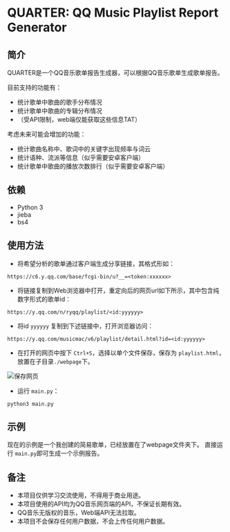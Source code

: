 # QUARTER: QQ Music Playlist Report Generator

## 简介

QUARTER是一个QQ音乐歌单报告生成器，可以根据QQ音乐歌单生成歌单报告。

目前支持的功能有：

- 统计歌单中歌曲的歌手分布情况
- 统计歌单中歌曲的专辑分布情况
- （受API限制，web端仅能获取这些信息TAT）

考虑未来可能会增加的功能：

- 统计歌曲名称中、歌词中的关键字出现频率与词云
- 统计语种、流派等信息（似乎需要安卓客户端）
- 统计歌单中歌曲的播放次数排行（似乎需要安卓客户端）

## 依赖

- Python 3
- jieba
- bs4

## 使用方法

- 将希望分析的歌单通过客户端生成分享链接，其格式形如：

```url
https://c6.y.qq.com/base/fcgi-bin/u?__=<token:xxxxxx>
```

- 将链接复制到Web浏览器中打开，重定向后的网页url如下所示，其中包含纯数字形式的歌单id：

```url
https://y.qq.com/n/ryqq/playlist/<id:yyyyyy>
```

- 将id ```yyyyyy``` 复制到下述链接中，打开浏览器访问：

```url
https://y.qq.com/musicmac/v6/playlist/detail.html?id=<id:yyyyyy>
```

- 在打开的网页中按下 `Ctrl+S`，选择以单个文件保存，保存为 `playlist.html`，放置在子目录`./webpage`下。

![保存网页](Save.png)

- 运行 `main.py`：

```shell
python3 main.py
```

## 示例

现在的示例是一个我创建的简易歌单，已经放置在了webpage文件夹下。
直接运行 `main.py`即可生成一个示例报告。

## 备注

- 本项目仅供学习交流使用，不得用于商业用途。
- 本项目使用的API均为QQ音乐网页端的API，不保证长期有效。
- QQ音乐无版权的音乐，Web端API无法拉取。
- 本项目不会保存任何用户数据，不会上传任何用户数据。
